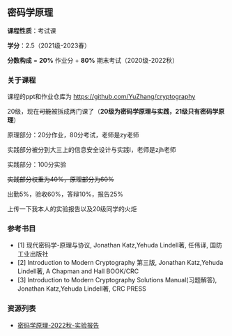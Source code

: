 ## 密码学原理

**课程性质**：考试课

**学分**：2.5（2021级-2023春）

**分数构成** = **20%** 作业分 + **80%** 期末考试（2020级-2022秋）

### 关于课程

课程的ppt和作业仓库为 https://github.com/YuZhang/cryptography

20级，现在~~可能~~被拆成两门课了（**20级为密码学原理与实践，21级只有密码学原理**）

原理部分：20分作业，80分考试，老师是zy老师

实践部分被分到大三上的信息安全设计与实践I，老师是zjh老师

实践部分：100分实验

~~实践部分权重为40%，原理部分为60%~~

出勤5%，验收60%，答辩10%，报告25%

上传一下我本人的实验报告以及20级同学的火炬

### 参考书目

- [1] 现代密码学-原理与协议, Jonathan Katz,Yehuda Lindell著, 任伟译, 国防工业出版社
- [2] Introduction to Modern Cryptography 第三版, Jonathan Katz,Yehuda Lindell著, A Chapman and Hall BOOK/CRC
- [3] Introduction to Modern Cryptography Solutions Manual(习题解答), Jonathan Katz,Yehuda Lindell著, CRC PRESS


### 资源列表

- [密码学原理-2022秋-实验报告](https://raw.githubusercontent.com/HIT-FC-OpenCS/CS_Courses/main/信息安全/密码学/课程实验指导/密码学原理-2022秋-实验报告.pdf)
